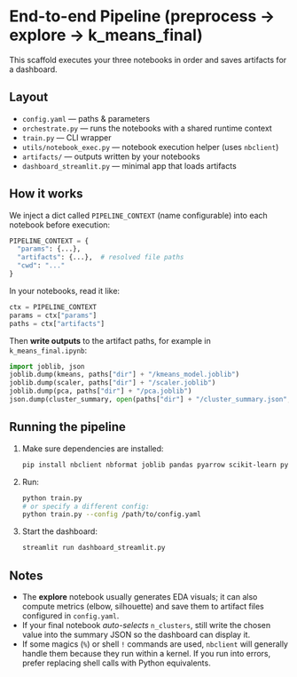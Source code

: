 
# End-to-end Pipeline (preprocess → explore → k_means_final)

This scaffold executes your three notebooks in order and saves artifacts for a dashboard.

## Layout
- `config.yaml` — paths & parameters
- `orchestrate.py` — runs the notebooks with a shared runtime context
- `train.py` — CLI wrapper
- `utils/notebook_exec.py` — notebook execution helper (uses `nbclient`)
- `artifacts/` — outputs written by your notebooks
- `dashboard_streamlit.py` — minimal app that loads artifacts

## How it works
We inject a dict called `PIPELINE_CONTEXT` (name configurable) into each notebook before execution:
```python
PIPELINE_CONTEXT = {
  "params": {...},
  "artifacts": {...},  # resolved file paths
  "cwd": "..."
}
```
In your notebooks, read it like:
```python
ctx = PIPELINE_CONTEXT
params = ctx["params"]
paths = ctx["artifacts"]
```
Then **write outputs** to the artifact paths, for example in `k_means_final.ipynb`:
```python
import joblib, json
joblib.dump(kmeans, paths["dir"] + "/kmeans_model.joblib")
joblib.dump(scaler, paths["dir"] + "/scaler.joblib")
joblib.dump(pca, paths["dir"] + "/pca.joblib")
json.dump(cluster_summary, open(paths["dir"] + "/cluster_summary.json","w"))
```

## Running the pipeline
1. Make sure dependencies are installed:
   ```bash
   pip install nbclient nbformat joblib pandas pyarrow scikit-learn pyyaml plotly streamlit
   ```
2. Run:
   ```bash
   python train.py
   # or specify a different config:
   python train.py --config /path/to/config.yaml
   ```
3. Start the dashboard:
   ```bash
   streamlit run dashboard_streamlit.py
   ```

## Notes
- The **explore** notebook usually generates EDA visuals; it can also compute metrics
  (elbow, silhouette) and save them to artifact files configured in `config.yaml`.
- If your final notebook *auto-selects* `n_clusters`, still write the chosen value into
  the summary JSON so the dashboard can display it.
- If some magics (`%`) or shell `!` commands are used, `nbclient` will generally handle
  them because they run within a kernel. If you run into errors, prefer replacing shell
  calls with Python equivalents.
